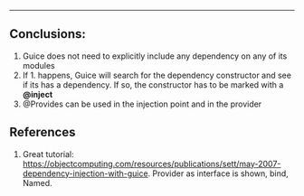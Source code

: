 -------------------
Conclusions:
-------------------

1. Guice does not need to explicitly include any dependency on any of its modules
2. If 1. happens, Guice will search for the dependency constructor and see if its has a dependency.
 If so, the constructor has to be marked with a **@inject**
3. @Provides can be used in the injection point and in the provider 

References
----------
1. Great tutorial: https://objectcomputing.com/resources/publications/sett/may-2007-dependency-injection-with-guice.
Provider as interface is shown, bind, Named.